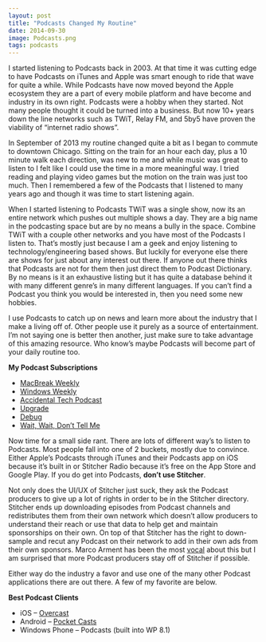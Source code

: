 ```yaml
---
layout: post
title: "Podcasts Changed My Routine"
date: 2014-09-30
image: Podcasts.png
tags: podcasts
---
```


I started listening to Podcasts back in 2003. At that time it was cutting edge to have Podcasts on iTunes and Apple was smart enough to ride that wave for quite a while. While Podcasts have now moved beyond the Apple ecosystem they are a part of every mobile platform and have become and industry in its own right. Podcasts were a hobby when they started. Not many people thought it could be turned into a business. But now 10+ years down the line networks such as TWiT, Relay FM, and 5by5 have proven the viability of “internet radio shows”.

In September of 2013 my routine changed quite a bit as I began to commute to downtown Chicago. Sitting on the train for an hour each day, plus a 10 minute walk each direction, was new to me and while music was great to listen to I felt like I could use the time in a more meaningful way. I tried reading and playing video games but the motion on the train was just too much. Then I remembered a few of the Podcasts that I listened to many years ago and though it was time to start listening again.

When I started listening to Podcasts TWiT was a single show, now its an entire network which pushes out multiple shows a day. They are a big name in the podcasting space but are by no means a bully in the space. Combine TWiT with a couple other networks and you have most of the Podcasts I listen to. That’s mostly just because I am a geek and enjoy listening to technology/engineering based shows. But luckily for everyone else there are shows for just about any interest out there. If anyone out there thinks that Podcasts are not for them then just direct them to Podcast Dictionary. By no means is it an exhaustive listing but it has quite a database behind it with many different genre’s in many different languages. If you can’t find a Podcast you think you would be interested in, then you need some new hobbies.

I use Podcasts to catch up on news and learn more about the industry that I make a living off of. Other people use it purely as a source of entertainment. I’m not saying one is better then another, just make sure to take advantage of this amazing resource. Who know’s maybe Podcasts will become part of your daily routine too.

**My Podcast Subscriptions**

- [MacBreak Weekly](http://twit.tv/mbw)
- [Windows Weekly](http://twit.tv/ww)
- [Accidental Tech Podcast](http://www.atp.fm/)
- [Upgrade](http://relay.fm/upgrade)
- [Debug](http://www.imore.com/debug)
- [Wait, Wait, Don’t Tell Me](https://www.npr.org/podcasts/344098539/wait-wait-don-t-tell-me)

Now time for a small side rant. There are lots of different way’s to listen to Podcasts. Most people fall into one of 2 buckets, mostly due to convince. Either Apple’s Podcasts through iTunes and their Podcasts app on iOS because it’s built in or Stitcher Radio because it’s free on the App Store and Google Play. If you do get into Podcasts, **don’t use Stitcher**.

Not only does the UI/UX of Stitcher just suck, they ask the Podcast producers to give up a lot of rights in order to be in the Stitcher directory. Stitcher ends up downloading episodes from Podcast channels and redistributes them from their own network which doesn’t allow producers to understand their reach or use that data to help get and maintain sponsorships on their own. On top of that Stitcher has the right to down-sample and recut any Podcast on their network to add in their own ads from their own sponsors. Marco Arment has been the most [vocal](https://twitter.com/marcoarment/status/333431351753728001) about this but I am surprised that more Podcast producers stay off of Stitcher if possible.

Either way do the industry a favor and use one of the many other Podcast applications there are out there. A few of my favorite are below.

**Best Podcast Clients**

- iOS – [Overcast](http://www.overcast.fm/)
- Android – [Pocket Casts](https://play.google.com/store/apps/details?id=au.com.shiftyjelly.pocketcasts)
- Windows Phone – Podcasts (built into WP 8.1)
